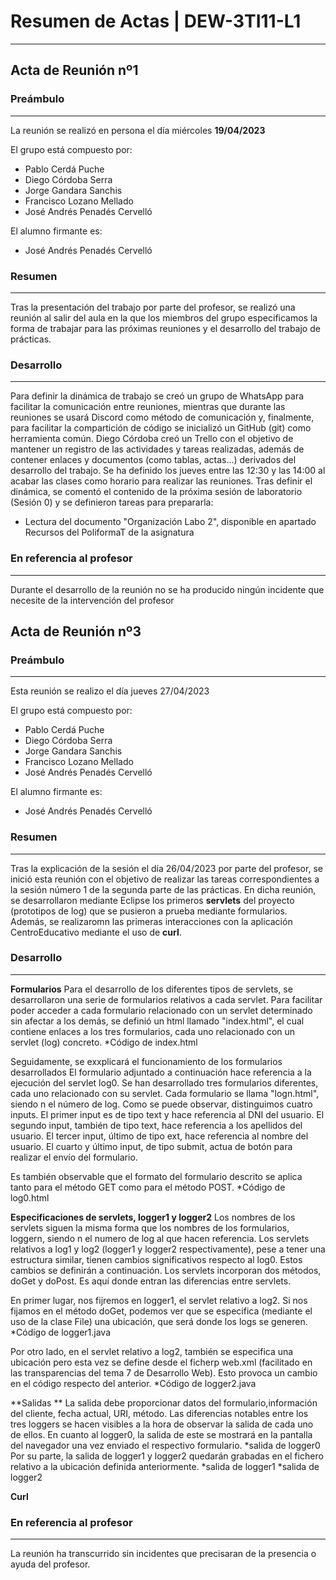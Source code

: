 # Resumen de Actas | DEW-3TI11-L1
---
## Acta de Reunión nº1

### Preámbulo
------------

La reunión se realizó en persona el día miércoles **19/04/2023**

El grupo está compuesto por:
- Pablo Cerdá Puche
- Diego Córdoba Serra
- Jorge Gandara Sanchis
- Francisco Lozano Mellado
- José Andrés Penadés Cervelló

El alumno firmante es:
- José Andrés Penadés Cervelló

### Resumen
-----------

Tras la presentación del trabajo por parte del profesor, se realizó una reunión al salir del aula en la que los miembros del grupo especificamos la forma de trabajar
para las próximas reuniones y el desarrollo del trabajo de prácticas. 

### Desarrollo
-------------

Para definir la dinámica de trabajo se creó un grupo de WhatsApp para facilitar la comunicación entre reuniones, mientras que durante las reuniones se usará Discord 
como método de comunicación y, finalmente, para facilitar la compartición de código se inicializó un GitHub (git) como herramienta común. 
Diego Córdoba creó un Trello con el objetivo de mantener un registro de las actividades y tareas realizadas, además de contener enlaces y documentos (como tablas, 
actas...) derivados del desarrollo del trabajo. 
Se ha definido los jueves entre las 12:30 y las 14:00 al acabar las clases como horario para realizar las reuniones. 
Tras definir el dinámica, se comentó el contenido de la próxima sesión de laboratorio (Sesión 0) y se definieron tareas para prepararla:
- Lectura del documento "Organización Labo 2", disponible en apartado Recursos del PoliformaT de la asignatura


### En referencia al profesor
----------------------------
Durante el desarrollo de la reunión no se ha producido ningún incidente que necesite de la intervención del profesor

## Acta de Reunión nº3

### Preámbulo
------------
Esta reunión se realizo el día jueves 27/04/2023

El grupo está compuesto por:
- Pablo Cerdá Puche
- Diego Córdoba Serra
- Jorge Gandara Sanchis
- Francisco Lozano Mellado
- José Andrés Penadés Cervelló

El alumno firmante es:
- José Andrés Penadés Cervelló

### Resumen
-----------
Tras la explicación de la sesión el día 26/04/2023 por parte del profesor, se inició esta reunión con el objetivo de realizar las tareas correspondientes a la 
sesión número 1 de la segunda parte de las prácticas. En dicha reunión, se desarrollaron mediante Eclipse los primeros **servlets** del proyecto (prototipos 
de log) que se  pusieron a prueba mediante formularios. Además, se realizaromn las primeras interacciones con la aplicación CentroEducativo mediante el uso 
de **curl**. 

### Desarrollo
-------------
**Formularios**
Para el desarrollo de los diferentes tipos de servlets, se desarrollaron una serie de formularios relativos a cada servlet. Para facilitar poder acceder a cada 
formulario relacionado con un servlet determinado sin afectar a los demás, se definió un html llamado "index.html", el cual contiene enlaces a los tres formularios, 
cada uno relacionado con un servlet (log) concreto. 
*Código de index.html

Seguidamente, se exxplicará el funcionamiento de los formularios desarrollados
El formulario adjuntado a continuación hace referencia a la ejecución del servlet log0. Se han desarrollado tres formularios diferentes, cada uno relacionado con 
su servlet. Cada formulario se llama "logn.html", siendo n el número de log. Como se puede observar, distinguimos cuatro inputs. 
El primer input es de tipo text y hace referencia al DNI del usuario. 
El segundo input, también de tipo text, hace referencia a los apellidos del usuario.
El tercer input, último de tipo ext, hace referencia al nombre del usuario.
El cuarto y último input, de tipo submit, actua de botón para realizar el envío del formulario. 

Es también observable que el formato del formulario descrito se aplica tanto para el método GET como para el método POST. 
*Código de log0.html

**Especificaciones de servlets, logger1 y logger2**
Los nombres de los servlets siguen la misma forma que los nombres de los formularios, loggern, siendo n el numero de log al que hacen referencia. Los servlets 
relativos a log1 y log2 (logger1 y logger2 respectivamente), pese a tener una estructura similar, tienen cambios significativos respecto al log0. Estos cambios
se definirán a continuación.
Los servlets incorporan dos métodos, doGet y doPost. Es aquí donde entran las diferencias entre servlets.  

En primer lugar, nos fijremos en logger1, el servlet relativo a log2. Si nos fijamos en el método doGet, podemos ver que se especifica
(mediante el uso de la clase File) una ubicación, que será donde los logs se generen. 
*Código de logger1.java

Por otro lado, en el servlet relativo a log2, también se especifica una ubicación pero esta vez se define desde el ficherp web.xml (facilitado en las 
transparencias del tema 7 de Desarrollo Web). Esto provoca un cambio en el código respecto del anterior. 
*Código de logger2.java

**Salidas **
La salida debe proporcionar datos del formulario,información del cliente, fecha actual, URI, método. Las diferencias notables entre los tres loggers se hacen 
visibles a la hora de observar la salida de cada uno de ellos.
En cuanto al logger0, la salida de este se mostrará en la pantalla del navegador una vez enviado el respectivo formulario. 
*salida de logger0
Por su parte, la salida de logger1 y logger2 quedarán grabadas en el fichero relativo a la ubicación definida anteriormente. 
*salida de logger1
*salida de logger2


**Curl**






### En referencia al profesor
----------------------------
La reunión ha transcurrido sin incidentes que precisaran de la presencia o ayuda del profesor.

